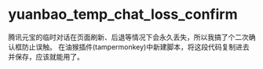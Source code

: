 # yuanbao_temp_chat_loss_confirm
腾讯元宝的临时对话在页面刷新、后退等情况下会永久丢失，所以我搞了个二次确认框防止误触。  在油猴插件(tampermonkey)中新建脚本，将这段代码复制进去并保存，应该就能用了。
